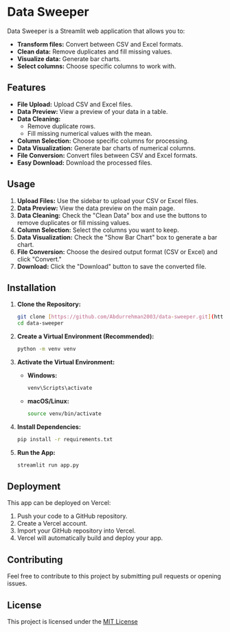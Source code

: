 # Data Sweeper

Data Sweeper is a Streamlit web application that allows you to:

* **Transform files:** Convert between CSV and Excel formats.
* **Clean data:** Remove duplicates and fill missing values.
* **Visualize data:** Generate bar charts.
* **Select columns:** Choose specific columns to work with.

## Features

* **File Upload:** Upload CSV and Excel files.
* **Data Preview:** View a preview of your data in a table.
* **Data Cleaning:**
    * Remove duplicate rows.
    * Fill missing numerical values with the mean.
* **Column Selection:** Choose specific columns for processing.
* **Data Visualization:** Generate bar charts of numerical columns.
* **File Conversion:** Convert files between CSV and Excel formats.
* **Easy Download:** Download the processed files.

## Usage

1.  **Upload Files:** Use the sidebar to upload your CSV or Excel files.
2.  **Data Preview:** View the data preview on the main page.
3.  **Data Cleaning:** Check the "Clean Data" box and use the buttons to remove duplicates or fill missing values.
4.  **Column Selection:** Select the columns you want to keep.
5.  **Data Visualization:** Check the "Show Bar Chart" box to generate a bar chart.
6.  **File Conversion:** Choose the desired output format (CSV or Excel) and click "Convert."
7.  **Download:** Click the "Download" button to save the converted file.

## Installation

1.  **Clone the Repository:**

    ```bash
    git clone [https://github.com/Abdurrehman2003/data-sweeper.git](https://github.com/Abdurrehman2003/data-sweeper.git)
    cd data-sweeper
    ```

2.  **Create a Virtual Environment (Recommended):**

    ```bash
    python -m venv venv
    ```

3.  **Activate the Virtual Environment:**

    * **Windows:**

        ```bash
        venv\Scripts\activate
        ```

    * **macOS/Linux:**

        ```bash
        source venv/bin/activate
        ```

4.  **Install Dependencies:**

    ```bash
    pip install -r requirements.txt
    ```

5.  **Run the App:**

    ```bash
    streamlit run app.py
    ```

## Deployment

This app can be deployed on Vercel:

1.  Push your code to a GitHub repository.
2.  Create a Vercel account.
3.  Import your GitHub repository into Vercel.
4.  Vercel will automatically build and deploy your app.

## Contributing

Feel free to contribute to this project by submitting pull requests or opening issues.

## License

This project is licensed under the [MIT License](LICENSE) 
